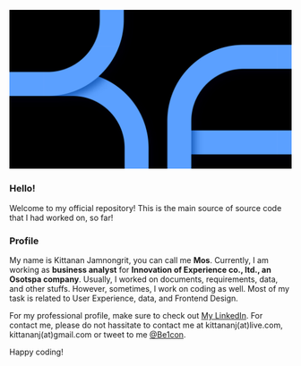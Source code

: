 ![BeCover](https://github.com/Be1con/Be1con/blob/master/Be2020LineCoverDarkBlue.jpg)

### Hello!

Welcome to my official repository! This is the main source of source code that I had worked on, so far!

### Profile

My name is Kittanan Jamnongrit, you can call me **Mos**. Currently, I am working as **business analyst** for **Innovation of Experience co., ltd., an Osotspa company**. Usually, I worked on documents, requirements, data, and other stuffs. However, sometimes, I work on coding as well. Most of my task is related to User Experience, data, and Frontend Design.

For my professional profile, make sure to check out [My LinkedIn](https://www.linkedin.com/in/kittananj). For contact me, please do not hassitate to contact me at kittananj(at)live.com, kittananj(at)gmail.com or tweet to me [@Be1con](https://twitter.com/Be1con).

Happy coding!

<!--
**Be1con/Be1con** is a ✨ _special_ ✨ repository because its `README.md` (this file) appears on your GitHub profile.

Here are some ideas to get you started:

- 🔭 I’m currently working on ...
- 🌱 I’m currently learning ...
- 👯 I’m looking to collaborate on ...
- 🤔 I’m looking for help with ...
- 💬 Ask me about ...
- 📫 How to reach me: ...
- 😄 Pronouns: ...
- ⚡ Fun fact: ...
-->
